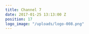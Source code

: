 ```yaml
---
title: Channel 7
date: 2017-01-25 13:13:00 Z
position: 17
logo_image: "/uploads/logo-008.png"
---
```


